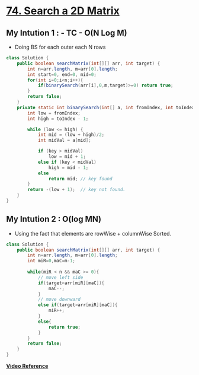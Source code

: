 # **[74. Search a 2D Matrix](https://leetcode.com/problems/search-a-2d-matrix/)**
## My Intution 1 : - TC -  O(N Log M)
- Doing BS for each outer each N rows
```java
class Solution {
    public boolean searchMatrix(int[][] arr, int target) {
        int n=arr.length, m=arr[0].length;
        int start=0, end=0, mid=0;
        for(int i=0;i<n;i++){
            if(binarySearch(arr[i],0,m,target)>=0) return true;
        }
        return false;
    }
    private static int binarySearch(int[] a, int fromIndex, int toIndex, int key) {
        int low = fromIndex;
        int high = toIndex - 1;

        while (low <= high) {
            int mid = (low + high)/2;
            int midVal = a[mid];

            if (key > midVal)
                low = mid + 1;
            else if (key < midVal)
                high = mid - 1;
            else
                return mid; // key found
        }
        return -(low + 1);  // key not found.
    }
}
```
## My Intution 2 : O(log MN)
- Using the fact that elements are rowWise + columnWise Sorted.
```java
class Solution {
    public boolean searchMatrix(int[][] arr, int target) {
        int n=arr.length, m=arr[0].length;
        int miR=0,maC=m-1;
        
        while(miR < n && maC >= 0){
            // move left side
            if(target<arr[miR][maC]){
                maC--;
            }
            // move downward
            else if(target>arr[miR][maC]){
                miR++;
            }
            else{
                return true;
            }
        }
        return false;
    }
}
```
**[Video Reference](https://youtu.be/ZYpYur0znng)**
